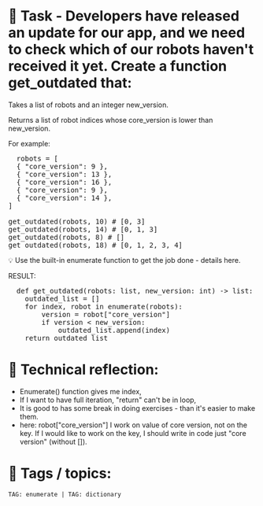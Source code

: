 # 📝 Task - Developers have released an update for our app, and we need to check which of our robots haven't received it yet. Create a function get_outdated that:  
  
Takes a list of robots and an integer new_version.  
  
Returns a list of robot indices whose core_version is lower than new_version.
  
For example:  
<pre>
  robots = [
  { "core_version": 9 },
  { "core_version": 13 },
  { "core_version": 16 },
  { "core_version": 9 },
  { "core_version": 14 },
]

get_outdated(robots, 10) # [0, 3]
get_outdated(robots, 14) # [0, 1, 3]
get_outdated(robots, 8) # []
get_outdated(robots, 18) # [0, 1, 2, 3, 4]
</pre>  
💡 Use the built-in enumerate function to get the job done - details here.  
  
RESULT:  
<pre>
  def get_outdated(robots: list, new_version: int) -> list:
    outdated_list = []
    for index, robot in enumerate(robots):
        version = robot["core_version"]
        if version < new_version:
            outdated_list.append(index)
    return outdated_list
</pre>  

# 💭 Technical reflection: 
- Enumerate() function gives me index, 
- If I want to have full iteration, "return" can't be in loop,
- It is good to has some break in doing exercises - than it's easier to make them.
- here: robot["core_version"] I work on value of core version, not on the key. If I would like to work on the key, I should write in code just "core version" (without []).

# 🔖 Tags / topics:
`TAG: enumerate | TAG: dictionary`  

